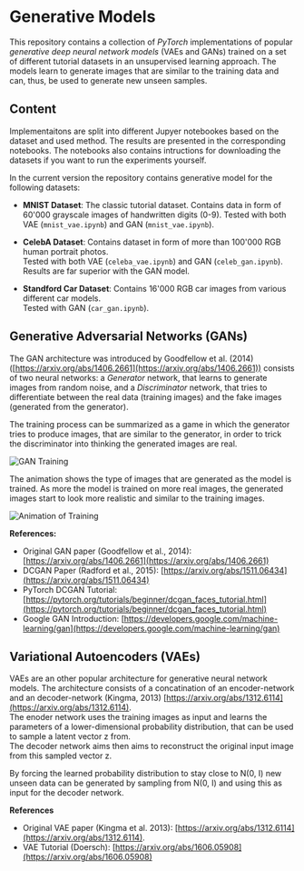 # Generative Models

This repository contains a collection of _PyTorch_ implementations of popular _generative deep neural network models_ (VAEs and GANs) trained on a set of different tutorial datasets in an unsupervised learning approach. The models learn to generate images that are similar to the training data and can, thus, be used to generate new unseen samples. 


## Content

Implementaitons are split into different Jupyer notebookes based on the dataset and used method. 
The results are presented in the corresponding notebooks. The notebooks also contains intructions for downloading the datasets if you want to run the experiments yourself. 

In the current version the repository contains generative model for the following datasets:

* __MNIST Dataset__: The classic tutorial dataset. Contains data in form of 60'000 grayscale images of handwritten digits (0-9). Tested with both VAE (`mnist_vae.ipynb`) and GAN (`mnist_vae.ipynb`).

* __CelebA Dataset__: Contains dataset in form of more than 100'000 RGB human portrait photos.   
Tested with both VAE (`celeba_vae.ipynb`) and GAN (`celeb_gan.ipynb`). Results are far superior with the GAN model. 

* __Standford Car Dataset__: Contains 16'000 RGB car images from various different car models.  
Tested with GAN (`car_gan.ipynb`).


## Generative Adversarial Networks (GANs)

The GAN architecture was introduced by Goodfellow et al. (2014) ([https://arxiv.org/abs/1406.2661](https://arxiv.org/abs/1406.2661)) consists of two neural networks: a _Generator_ network, that learns to generate images from random noise, and a _Discriminator_ network, that tries to differentiate between the real data (training images) and the fake images (generated from the generator).   

The training process can be summarized as a game in which the generator tries to produce images, that are similar to the generator, in order to trick the discriminator into thinking the generated images are real. 

![GAN Training](https://imgur.com/cMQQqmV.png)


The animation shows the type of images that are generated as the model is trained. As more the model is trained on more real images, the generated images start to look more realistic and similar to the training images. 

![Animation of Training](https://imgur.com/DDT3fE8.gif)

__References:__

* Original GAN paper (Goodfellow et al., 2014): [https://arxiv.org/abs/1406.2661](https://arxiv.org/abs/1406.2661)
* DCGAN Paper (Radford et al., 2015): [https://arxiv.org/abs/1511.06434](https://arxiv.org/abs/1511.06434) 
* PyTorch DCGAN Tutorial: [https://pytorch.org/tutorials/beginner/dcgan_faces_tutorial.html](https://pytorch.org/tutorials/beginner/dcgan_faces_tutorial.html)
* Google GAN Introduction: [https://developers.google.com/machine-learning/gan](https://developers.google.com/machine-learning/gan)

## Variational Autoencoders (VAEs)

VAEs are an other popular architecture for generative neural network models. The architecture consists of a concatination of an encoder-network and an decoder-network (Kingma, 2013) [https://arxiv.org/abs/1312.6114](https://arxiv.org/abs/1312.6114).  
The enoder network uses the training images as input and learns the parameters of a lower-dimensional probability distribution, that can be used to sample a latent vector z from.  
The decoder network aims then aims to reconstruct the original input image from this sampled vector z. 

By forcing the learned probability distribution to stay close to N(0, I) new unseen data can be generated by sampling from N(0, I) and using this as input for the decoder network.

__References__

* Original VAE paper (Kingma et al. 2013): [https://arxiv.org/abs/1312.6114](https://arxiv.org/abs/1312.6114).
* VAE Tutorial (Doersch): [https://arxiv.org/abs/1606.05908](https://arxiv.org/abs/1606.05908)

